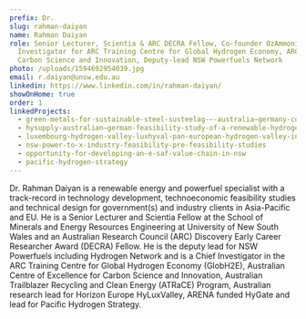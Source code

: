 ```yaml
---
prefix: Dr.
slug: rahman-daiyan
name: Rahman Daiyan
role: Senior Lecturer, Scientia & ARC DECRA Fellow, Co-founder OzAmmonia, Chief
  Investigator for ARC Training Centre for Global Hydrogen Economy, ARC CoE in
  Carbon Science and Innovation, Deputy-lead NSW Powerfuels Network
photo: /uploads/1594692954039.jpg
email: r.daiyan@unsw.edu.au
linkedin: https://www.linkedin.com/in/rahman-daiyan/
showOnHome: true
order: 1
linkedProjects:
  - green-metals-for-sustainable-steel-susteelag-–-australia–germany-collaboration
  - hysupply-australian–german-feasibility-study-of-a-renewable-hydrogen-supply-chain
  - luxembourg-hydrogen-valley-luxhyval-pan-european-hydrogen-valley-initiative-with-australian-participation
  - nsw-power-to-x-industry-feasibility-pre-feasibility-studies
  - opportunity-for-developing-an-e-saf-value-chain-in-nsw
  - pacific-hydrogen-strategy
---
```

Dr. Rahman Daiyan is a renewable energy and powerfuel specialist with a track-record in technology development, technoeconomic feasibility studies and technical design for government(s) and industry clients in Asia-Pacific and EU. He is a Senior Lecturer and Scientia Fellow at the School of Minerals and Energy Resources Engineering at University of New South Wales and an Australian Research Council (ARC) Discovery Early Career Researcher Award (DECRA) Fellow. He is the deputy lead for NSW Powerfuels including Hydrogen Network and is a Chief Investigator in the ARC Training Centre for Global Hydrogen Economy (GlobH2E), Australian Centre of Excellence for Carbon Science and Innovation, Australian Trailblazer Recycling and Clean Energy (ATRaCE) Program, Australian research lead for Horizon Europe HyLuxValley, ARENA funded HyGate and lead for Pacific Hydrogen Strategy.
